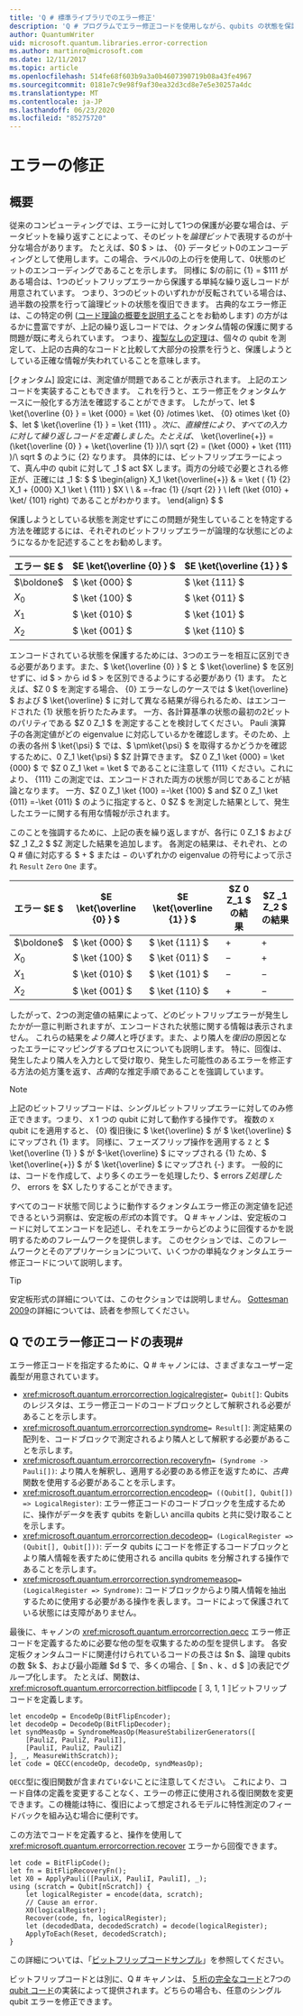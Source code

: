 ```yaml
---
title: 'Q # 標準ライブラリでのエラー修正'
description: 'Q # プログラムでエラー修正コードを使用しながら、qubits の状態を保護する方法について説明します。'
author: QuantumWriter
uid: microsoft.quantum.libraries.error-correction
ms.author: martinro@microsoft.com
ms.date: 12/11/2017
ms.topic: article
ms.openlocfilehash: 514fe68f603b9a3a0b4607390719b08a43fe4967
ms.sourcegitcommit: 0181e7c9e98f9af30ea32d3cd8e7e5e30257a4dc
ms.translationtype: MT
ms.contentlocale: ja-JP
ms.lasthandoff: 06/23/2020
ms.locfileid: "85275720"
---
```

# <a name="error-correction"></a>エラーの修正 #

## <a name="introduction"></a>概要 ##

従来のコンピューティングでは、エラーに対して1つの保護が必要な場合は、データビットを繰り返すことによって、そのビットを*論理ビット*で表現するのが十分な場合があります。
たとえば、$0 $ > は、 {0} データビット0のエンコーディングとして使用します。この場合、ラベル0の上の行を使用して、0状態のビットのエンコーディングであることを示します。
同様に $/の前に {1} = $111 がある場合は、1つのビットフリップエラーから保護する単純な繰り返しコードが用意されています。
つまり、3つのビットのいずれかが反転されている場合は、過半数の投票を行って論理ビットの状態を復旧できます。
古典的なエラー修正は、この特定の例 ([コード理論の概要を説明する](https://www.springer.com/us/book/9783540641339)ことをお勧めします) の方がはるかに豊富ですが、上記の繰り返しコードでは、クォンタム情報の保護に関する問題が既に考えられています。
つまり、[複製なしの定理](xref:microsoft.quantum.concepts.pauli#the-no-cloning-theorem)は、個々の qubit を測定して、上記の古典的なコードと比較して大部分の投票を行うと、保護しようとしている正確な情報が失われていることを意味します。

[クォンタム] 設定には、測定値が問題であることが表示されます。 上記のエンコードを実装することもできます。
これを行うと、エラー修正をクォンタムケースに一般化する方法を確認することができます。
したがって、let $ \ket{\overline {0} } = \ket {000} = \ket {0} /otimes \ket、 {0} otimes \ket {0} $、let $ \ket{\overline {1} } = \ket {111} $。
次に、直線性により、すべての入力に対して繰り返しコードを定義しました。たとえば、$ \ket{\overline{+}} = (\ket{\overline {0} } + \ket{\overline {1} })/\ sqrt {2} = (\ket {000} + \ket {111} )/\ sqrt $ のように {2} なります。
具体的には、ビットフリップエラーによって、真ん中の qubit に対して _1 $ act $X します。両方の分岐で必要とされる修正が、正確には _1 $: $ $ \begin{align} X_1 \ket{\overline{+}} & = \ket ( {1} {2} X_1 + {000} X_1 \ket \ {111} ) $X \\ \\ & =-frac {1} {/sqrt {2} } \ left (\ket {010} + \ket/ {101} right) であることがわかります。
\end{align} $ $

保護しようとしている状態を測定せずにこの問題が発生していることを特定する方法を確認するには、それぞれのビットフリップエラーが論理的な状態にどのようになるかを記述することをお勧めします。

| エラー $E $ | $E \ket{\overline {0} } $ | $E \ket{\overline {1} } $ |
| --- | --- | --- |
| $\boldone$ | $ \ket {000} $ | $ \ket {111} $ |
| $X_0$ | $ \ket {100} $ | $ \ket {011} $ |
| $X_1$ | $ \ket {010} $ | $ \ket {101} $ |
| $X_2$ | $ \ket {001} $ | $ \ket {110} $ |

エンコードされている状態を保護するためには、3つのエラーを相互に区別できる必要があります。また、$ \ket{\overline {0} } $ と $ \ket{\overline} $ を区別せずに、id $ > から id $ > を区別できるようにする必要があり {1} ます。
たとえば、$Z 0 $ を測定する場合、 {0} エラーなしのケースでは $ \ket{\overline} $ および $ \ket{\overline} $ に対して異なる結果が得られるため、はエンコードされた {1} 状態を折りたたみます。
一方、各計算基準の状態の最初の2ビットのパリティである $Z 0 Z_1 $ を測定することを検討してください。
Pauli 演算子の各測定値がどの eigenvalue に対応しているかを確認します。そのため、上の表の各州 $ \ket{\psi} $ では、$ \pm\ket{\psi} $ を取得するかどうかを確認するために、0 Z_1 \ket{\psi} $ $Z 計算できます。
$Z 0 Z_1 \ket {000} = \ket {000} $ で $Z 0 Z_1 \ket = \ket $ であることに注意して {111} ください。これにより、 {111} この測定では、エンコードされた両方の状態が同じであることが結論となります。
一方、$Z 0 Z_1 \ket {100} =-\ket {100} $ and $Z 0 Z_1 \ket {011} =-\ket {011} $ のように指定すると、0 $Z $ を測定した結果として、発生したエラーに関する有用な情報が示されます。

このことを強調するために、上記の表を繰り返しますが、各行に 0 Z_1 $ および $Z _1 Z_2 $ $Z 測定した結果を追加します。
各測定の結果は、それぞれ、との Q # 値に対応する $ + $ または $-$ のいずれかの eigenvalue の符号によって示され `Result` `Zero` `One` ます。

| エラー $E $ | $E \ket{\overline {0} } $ | $E \ket{\overline {1} } $ | $Z 0 Z_1 $ の結果 | $Z _1 Z_2 $ の結果 |
| --- | --- | --- | --- | --- |
| $\boldone$ | $ \ket {000} $ | $ \ket {111} $ | $+$ | $+$ |
| $X_0$ | $ \ket {100} $ | $ \ket {011} $ | $-$ | $+$ |
| $X_1$ | $ \ket {010} $ | $ \ket {101} $ | $-$ | $-$ |
| $X_2$ | $ \ket {001} $ | $ \ket {110} $ | $+$ | $-$ |

したがって、2つの測定値の結果によって、どのビットフリップエラーが発生したかが一意に判断されますが、エンコードされた状態に関する情報は表示されません。
これらの結果を*より隣人*と呼びます。また、より隣人を*復旧*の原因となったエラーにマッピングするプロセスについても説明します。
特に、回復は、発生したより隣人を入力として受け取り、発生した可能性のあるエラーを修正する方法の処方箋を返す、*古典*的な推定手順であることを強調しています。

> [!NOTE]
> 上記のビットフリップコードは、シングルビットフリップエラーに対してのみ修正できます。つまり、 `X` 1 つの qubit に対して動作する操作です。
> 複数の `X` qubit にを適用すると、 {0} 復旧後に $ \ket{\overline} $ が $ \ket{\overline} $ にマップされ {1} ます。
> 同様に、フェーズフリップ操作を適用する `Z` と $ \ket{\overline {1} } $ が $-\ket{\overline} $ にマップされる {1} ため、$ \ket{\overline{+}} $ が $ \ket{\overline} $ にマップされ {-} ます。
> 一般的には、コードを作成して、より多くのエラーを処理したり、$ errors $Z 処理したり、$ errors を $X したりすることができます。

すべてのコード状態で同じように動作するクォンタムエラー修正の測定値を記述できるという洞察は、安定板の*形式*の本質です。
Q # キャノンは、安定板のコードに対してエンコードを記述し、それをエラーからどのように回復するかを説明するためのフレームワークを提供します。
このセクションでは、このフレームワークとそのアプリケーションについて、いくつかの単純なクォンタムエラー修正コードについて説明します。

> [!TIP]
> 安定板形式の詳細については、このセクションでは説明しません。
> [Gottesman 2009](https://arxiv.org/abs/0904.2557)の詳細については、読者を参照してください。

## <a name="representing-error-correcting-codes-in-q"></a>Q でのエラー修正コードの表現# ##

エラー修正コードを指定するために、Q # キャノンには、さまざまなユーザー定義型が用意されています。

- <xref:microsoft.quantum.errorcorrection.logicalregister>`= Qubit[]`: Qubits のレジスタは、エラー修正コードのコードブロックとして解釈される必要があることを示します。
- <xref:microsoft.quantum.errorcorrection.syndrome>`= Result[]`: 測定結果の配列を、コードブロックで測定されるより隣人として解釈する必要があることを示します。
- <xref:microsoft.quantum.errorcorrection.recoveryfn>`= (Syndrome -> Pauli[])`: より隣人を解釈し、適用する必要のある修正を返すために、*古典*関数を使用する必要があることを示します。
- <xref:microsoft.quantum.errorcorrection.encodeop>`= ((Qubit[], Qubit[]) => LogicalRegister)`: エラー修正コードのコードブロックを生成するために、操作がデータを表す qubits を新しい ancilla qubits と共に受け取ることを示します。
- <xref:microsoft.quantum.errorcorrection.decodeop>`= (LogicalRegister => (Qubit[], Qubit[]))`: データ qubits にコードを修正するコードブロックとより隣人情報を表すために使用される ancilla qubits を分解されする操作であることを示します。
- <xref:microsoft.quantum.errorcorrection.syndromemeasop>`= (LogicalRegister => Syndrome)`: コードブロックからより隣人情報を抽出するために使用する必要がある操作を表します。コードによって保護されている状態には支障がありません。

最後に、キャノンの <xref:microsoft.quantum.errorcorrection.qecc> エラー修正コードを定義するために必要な他の型を収集するための型を提供します。 各安定板クォンタムコードに関連付けられているコードの長さは $n $、論理 qubits の数 $k $、および最小距離 $d $ で、多くの場合、⟦ $n $、$k $、$d $ ⟧の表記でグループ化します。 たとえば、関数は、 <xref:microsoft.quantum.errorcorrection.bitflipcode> ⟦ 3, 1, 1 ⟧ビットフリップコードを定義します。

```qsharp
let encodeOp = EncodeOp(BitFlipEncoder);
let decodeOp = DecodeOp(BitFlipDecoder);
let syndMeasOp = SyndromeMeasOp(MeasureStabilizerGenerators([
    [PauliZ, PauliZ, PauliI],
    [PauliI, PauliZ, PauliZ]
], _, MeasureWithScratch));
let code = QECC(encodeOp, decodeOp, syndMeasOp);
```

`QECC`型に復旧関数が含ま*れていない*ことに注意してください。
これにより、コード自体の定義を変更することなく、エラーの修正に使用される復旧関数を変更できます。この機能は特に、復旧によって想定されるモデルに特性測定のフィードバックを組み込む場合に便利です。

この方法でコードを定義すると、操作を使用して <xref:microsoft.quantum.errorcorrection.recover> エラーから回復できます。

```qsharp
let code = BitFlipCode();
let fn = BitFlipRecoveryFn();
let X0 = ApplyPauli([PauliX, PauliI, PauliI], _);
using (scratch = Qubit[nScratch]) {
    let logicalRegister = encode(data, scratch);
    // Cause an error.
    X0(logicalRegister);
    Recover(code, fn, logicalRegister);
    let (decodedData, decodedScratch) = decode(logicalRegister);
    ApplyToEach(Reset, decodedScratch);
}
```

この詳細については、「[ビットフリップコードサンプル](https://github.com/microsoft/Quantum/tree/master/samples/error-correction/bit-flip-code)」を参照してください。

ビットフリップコードとは別に、Q # キャノンは、 [5 桁の完全なコード](https://arxiv.org/abs/quant-ph/9602019)と7つの[qubit コード](https://arxiv.org/abs/quant-ph/9705052)の実装によって提供されます。どちらの場合も、任意のシングル qubit エラーを修正できます。
